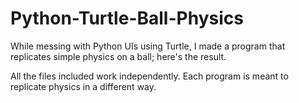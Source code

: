 # Python-Turtle-Ball-Physics
While messing with Python UIs using Turtle, I made a program that replicates simple physics on a ball; here's the result.

All the files included work independently.
Each program is meant to replicate physics in a different way.
